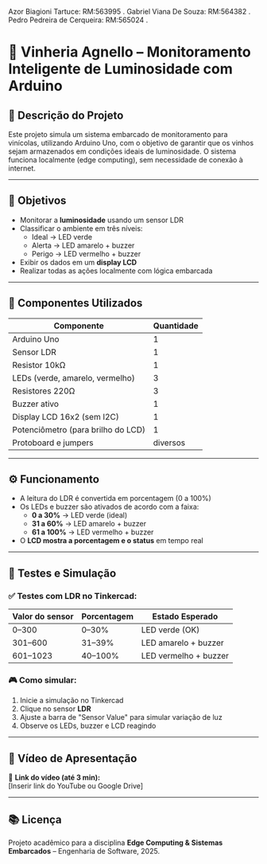Azor Biagioni Tartuce: RM:563995 .
Gabriel Viana De Souza: RM:564382 .
Pedro Pedreira de Cerqueira: RM:565024 .

# 🍷 Vinheria Agnello – Monitoramento Inteligente de Luminosidade com Arduino

## 📌 Descrição do Projeto

Este projeto simula um sistema embarcado de monitoramento para vinícolas, utilizando Arduino Uno, com o objetivo de garantir que os vinhos sejam armazenados em condições ideais de luminosidade. O sistema funciona localmente (edge computing), sem necessidade de conexão à internet.

---

## 🎯 Objetivos

- Monitorar a **luminosidade** usando um sensor LDR
- Classificar o ambiente em três níveis:
  - Ideal → LED verde
  - Alerta → LED amarelo + buzzer
  - Perigo → LED vermelho + buzzer
- Exibir os dados em um **display LCD**
- Realizar todas as ações localmente com lógica embarcada

---

## 🧩 Componentes Utilizados

| Componente          | Quantidade |
|---------------------|------------|
| Arduino Uno         | 1          |
| Sensor LDR          | 1          |
| Resistor 10kΩ       | 1          |
| LEDs (verde, amarelo, vermelho) | 3 |
| Resistores 220Ω     | 3          |
| Buzzer ativo        | 1          |
| Display LCD 16x2 (sem I2C) | 1    |
| Potenciômetro (para brilho do LCD) | 1 |
| Protoboard e jumpers| diversos   |

---

## ⚙️ Funcionamento

- A leitura do LDR é convertida em porcentagem (0 a 100%)
- Os LEDs e buzzer são ativados de acordo com a faixa:
  - **0 a 30%** → LED verde (ideal)
  - **31 a 60%** → LED amarelo + buzzer
  - **61 a 100%** → LED vermelho + buzzer
- O **LCD mostra a porcentagem e o status** em tempo real

---

## 🧪 Testes e Simulação

### ✅ Testes com LDR no Tinkercad:

| Valor do sensor | Porcentagem | Estado Esperado          |
|------------------|-------------|---------------------------|
| 0–300            | 0–30%       | LED verde (OK)           |
| 301–600          | 31–39%      | LED amarelo + buzzer     |
| 601–1023         | 40–100%     | LED vermelho + buzzer    |

### 🎮 Como simular:

1. Inicie a simulação no Tinkercad
2. Clique no sensor **LDR**
3. Ajuste a barra de "Sensor Value" para simular variação de luz
4. Observe os LEDs, buzzer e LCD reagindo

---

## 🎥 Vídeo de Apresentação

🔗 **Link do vídeo (até 3 min):**  
[Inserir link do YouTube ou Google Drive]

---

## 📚 Licença

Projeto acadêmico para a disciplina **Edge Computing & Sistemas Embarcados** – Engenharia de Software, 2025.
